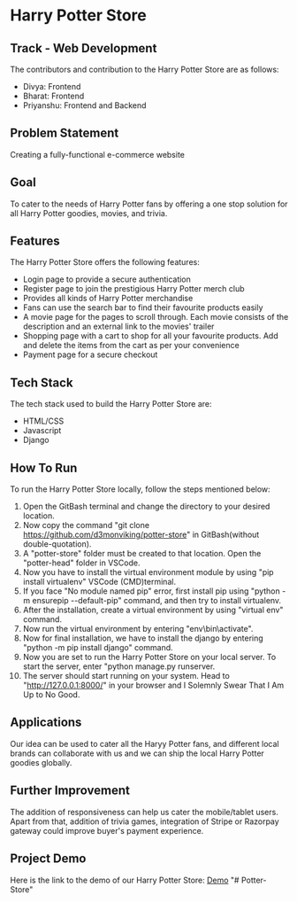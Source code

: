 # Harry Potter Store

## Track - Web Development
The contributors and contribution to the Harry Potter Store are as follows:

+ Divya: Frontend
+ Bharat: Frontend
+ Priyanshu: Frontend and Backend

## Problem Statement
Creating a fully-functional e-commerce website

## Goal
To cater to the needs of Harry Potter fans by offering a one stop solution for all Harry Potter goodies, movies, and trivia. 

## Features
The Harry Potter Store offers the following features:

+ Login page to provide a secure authentication
+ Register page to join the prestigious Harry Potter merch club
+ Provides all kinds of Harry Potter merchandise
+ Fans can use the search bar to find their favourite products easily
+ A movie page for the pages to scroll through. Each movie consists of the description and an external link to the movies' trailer
+ Shopping page with a cart to shop for all your favourite products. Add and delete the items from the cart as per your convenience
+ Payment page for a secure checkout

## Tech Stack
The tech stack used to build the Harry Potter Store are:

+ HTML/CSS
+ Javascript
+ Django

## How To Run
To run the Harry Potter Store locally, follow the steps mentioned below:

1. Open the GitBash terminal and change the directory to your desired location.
2. Now copy the command "git clone https://github.com/d3monviking/potter-store" in GitBash(without double-quotation).
3. A "potter-store" folder must be created to that location. Open the "potter-head" folder in VSCode.
4. Now you have to install the virtual environment module by using "pip install virtualenv" VSCode (CMD)terminal.
5. If you face "No module named pip" error, first install pip using "python -m ensurepip --default-pip" command, and then try to install virtualenv.
6. After the installation, create a virtual environment by using "virtual env" command.
7. Now run the virtual environment by entering "env\bin\activate".
8. Now for final installation, we have to install the django by entering "python -m pip install django" command.
9. Now you are set to run the Harry Potter Store on your local server. To start the server, enter "python manage.py runserver.
10. The server should start running on your system. Head to "http://127.0.0.1:8000/" in your browser and I Solemnly Swear That I Am Up to No Good.

## Applications
Our idea can be used to cater all the Haryy Potter fans, and different local brands can collaborate with us and we can ship the local Harry Potter goodies globally.

## Further Improvement
The addition of responsiveness can help us cater the mobile/tablet users. Apart from that, addition of trivia games, integration of Stripe or Razorpay gateway could improve buyer's payment experience.

## Project Demo
Here is the link to the demo of our Harry Potter Store: [Demo](https://www.youtube.com/watch?v=ogBEOF4Il7I)
"# Potter-Store" 
